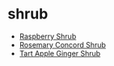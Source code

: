 # shrub

 * [Raspberry Shrub](../index/r/raspberry-shrub-366718.json)
 * [Rosemary Concord Shrub](../index/r/rosemary-concord-shrub-56389972.json)
 * [Tart Apple Ginger Shrub](../index/t/tart-apple-ginger-shrub.json)
